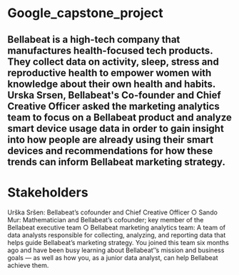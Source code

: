 # Google_capstone_project
Bellabeat is a high-tech company that manufactures health-focused tech products. They collect data on activity, sleep, stress and reproductive health to empower women with knowledge about their own health and habits. Urska Srsen, Bellabeat's Co-founder and Chief Creative Officer asked the marketing analytics team to focus on a Bellabeat product and analyze smart device usage data in order to gain insight into how people are already using their smart devices and recommendations for how these trends can inform Bellabeat marketing strategy.
----
# Stakeholders
Urška Sršen: Bellabeat’s cofounder and Chief Creative Officer
○ Sando Mur: Mathematician and Bellabeat’s cofounder; key member of the Bellabeat executive team
○ Bellabeat marketing analytics team: A team of data analysts responsible for collecting, analyzing, and
reporting data that helps guide Bellabeat’s marketing strategy. You joined this team six months ago and have
been busy learning about Bellabeat’’s mission and business goals — as well as how you, as a junior data analyst,
can help Bellabeat achieve them.
